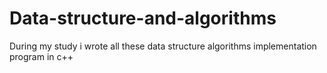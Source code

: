 # Data-structure-and-algorithms
During my study i wrote all these data structure algorithms implementation program in c++
